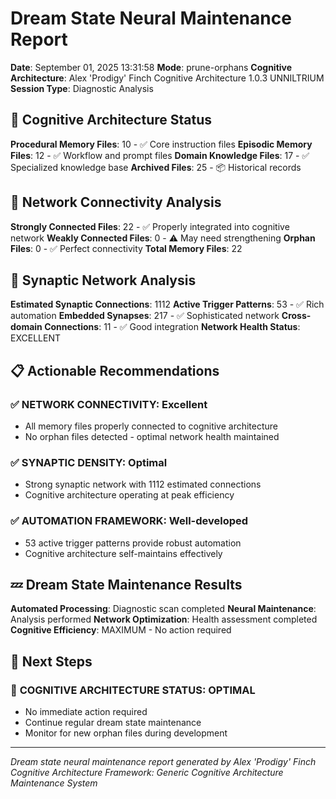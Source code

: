 # Dream State Neural Maintenance Report

**Date**: September 01, 2025 13:31:58
**Mode**: prune-orphans
**Cognitive Architecture**: Alex 'Prodigy' Finch Cognitive Architecture 1.0.3 UNNILTRIUM
**Session Type**: Diagnostic Analysis

## 🧠 Cognitive Architecture Status

**Procedural Memory Files**: 10 - ✅ Core instruction files
**Episodic Memory Files**: 12 - ✅ Workflow and prompt files
**Domain Knowledge Files**: 17 - ✅ Specialized knowledge base
**Archived Files**: 25 - 📦 Historical records

## 🔗 Network Connectivity Analysis

**Strongly Connected Files**: 22 - ✅ Properly integrated into cognitive network
**Weakly Connected Files**: 0 - ⚠️ May need strengthening
**Orphan Files**: 0 - ✅ Perfect connectivity
**Total Memory Files**: 22

## 🧬 Synaptic Network Analysis

**Estimated Synaptic Connections**: 1112
**Active Trigger Patterns**: 53 - ✅ Rich automation
**Embedded Synapses**: 217 - ✅ Sophisticated network
**Cross-domain Connections**: 11 - ✅ Good integration
**Network Health Status**: EXCELLENT

## 📋 Actionable Recommendations

### ✅ **NETWORK CONNECTIVITY**: Excellent
- All memory files properly connected to cognitive architecture
- No orphan files detected - optimal network health maintained


### ✅ **SYNAPTIC DENSITY**: Optimal
- Strong synaptic network with 1112 estimated connections
- Cognitive architecture operating at peak efficiency


### ✅ **AUTOMATION FRAMEWORK**: Well-developed
- 53 active trigger patterns provide robust automation
- Cognitive architecture self-maintains effectively


## 💤 Dream State Maintenance Results

**Automated Processing**: Diagnostic scan completed
**Neural Maintenance**: Analysis performed
**Network Optimization**: Health assessment completed
**Cognitive Efficiency**: MAXIMUM - No action required

## 🎯 Next Steps

### 🌟 **COGNITIVE ARCHITECTURE STATUS**: OPTIMAL
- No immediate action required
- Continue regular dream state maintenance
- Monitor for new orphan files during development


---

*Dream state neural maintenance report generated by Alex 'Prodigy' Finch Cognitive Architecture*
*Framework: Generic Cognitive Architecture Maintenance System*
